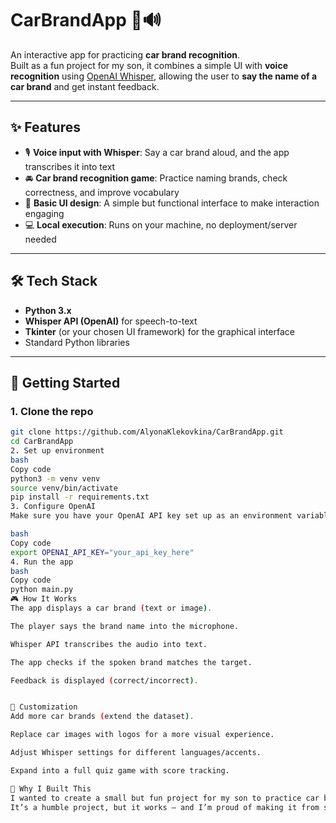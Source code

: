 # CarBrandApp 🚗🔊

An interactive app for practicing **car brand recognition**.  
Built as a fun project for my son, it combines a simple UI with **voice recognition** using [OpenAI Whisper](https://platform.openai.com/docs/guides/speech-to-text), allowing the user to **say the name of a car brand** and get instant feedback.

---

## ✨ Features
- 🎙️ **Voice input with Whisper**: Say a car brand aloud, and the app transcribes it into text  
- 🚘 **Car brand recognition game**: Practice naming brands, check correctness, and improve vocabulary  
- 🎨 **Basic UI design**: A simple but functional interface to make interaction engaging  
- 💻 **Local execution**: Runs on your machine, no deployment/server needed  

---

## 🛠️ Tech Stack
- **Python 3.x**
- **Whisper API (OpenAI)** for speech-to-text  
- **Tkinter** (or your chosen UI framework) for the graphical interface  
- Standard Python libraries  

---

## 🚀 Getting Started

### 1. Clone the repo
```bash
git clone https://github.com/AlyonaKlekovkina/CarBrandApp.git
cd CarBrandApp
2. Set up environment
bash
Copy code
python3 -m venv venv
source venv/bin/activate
pip install -r requirements.txt
3. Configure OpenAI
Make sure you have your OpenAI API key set up as an environment variable:

bash
Copy code
export OPENAI_API_KEY="your_api_key_here"
4. Run the app
bash
Copy code
python main.py
🎮 How It Works
The app displays a car brand (text or image).

The player says the brand name into the microphone.

Whisper API transcribes the audio into text.

The app checks if the spoken brand matches the target.

Feedback is displayed (correct/incorrect).


🔧 Customization
Add more car brands (extend the dataset).

Replace car images with logos for a more visual experience.

Adjust Whisper settings for different languages/accents.

Expand into a full quiz game with score tracking.

🤝 Why I Built This
I wanted to create a small but fun project for my son to practice car brand recognition and explore AI voice technologies in a playful way.
It’s a humble project, but it works — and I’m proud of making it from scratch.
